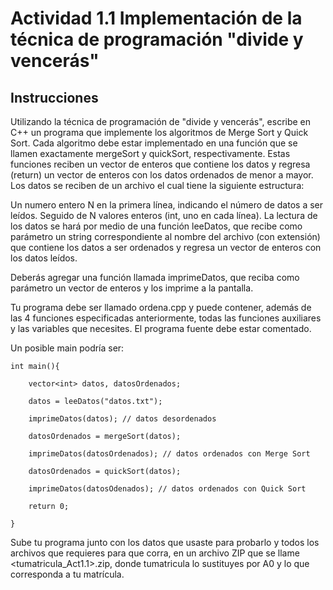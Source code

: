 # Actividad 1.1 Implementación de la técnica de programación "divide y vencerás"

## Instrucciones

Utilizando la técnica de programación de "divide y vencerás", escribe en C++ un programa que implemente los algoritmos de Merge Sort y Quick Sort. Cada algoritmo debe estar implementado en una función que se llamen exactamente mergeSort y quickSort, respectivamente. Estas funciones reciben un vector de enteros que contiene los datos y regresa (return) un vector de enteros con los datos ordenados de menor a mayor.
Los datos se reciben de un archivo el cual tiene la siguiente estructura:

Un numero entero N en la primera línea, indicando el número de datos a ser leídos.
Seguido de N valores enteros (int, uno en cada línea).
La lectura de los datos se hará por medio de una función leeDatos, que recibe como parámetro un string correspondiente al nombre del archivo (con extensión) que contiene los datos a ser ordenados y regresa un vector de enteros con los datos leídos.

Deberás agregar una función llamada imprimeDatos, que reciba como parámetro un vector de enteros y los imprime a la pantalla.

Tu programa debe ser llamado ordena.cpp y puede contener, además de las 4 funciones especificadas anteriormente, todas las funciones auxiliares y las variables que necesites. El programa fuente debe estar comentado.

Un posible main podría ser:

    int main(){

        vector<int> datos, datosOrdenados;

        datos = leeDatos("datos.txt");

        imprimeDatos(datos); // datos desordenados

        datosOrdenados = mergeSort(datos);

        imprimeDatos(datosOrdenados); // datos ordenados con Merge Sort

        datosOrdenados = quickSort(datos);

        imprimeDatos(datosOdenados); // datos ordenados con Quick Sort

        return 0;

    }

Sube tu programa junto con los datos que usaste para probarlo y todos los archivos que requieres para que corra, en un archivo ZIP que se llame <tumatricula_Act1.1>.zip, donde tumatricula lo sustituyes por A0 y lo que corresponda a tu matrícula.